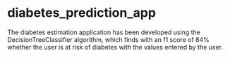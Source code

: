 # diabetes_prediction_app
The diabetes estimation application has been developed using the DecisionTreeClassifier algorithm, which finds with an f1 score of 84% whether the user is at risk of diabetes with the values entered by the user.
